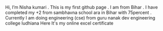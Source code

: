  Hi, I’m Nisha kumari . This is my first github page .  I am from Bihar . I have completed my +2 from sambhavna school ara in Bihar with 75percent .     Currently I am doing engineering (cse)  from guru nanak dev engineering college ludhiana                         Here It's my online excel certificate 
